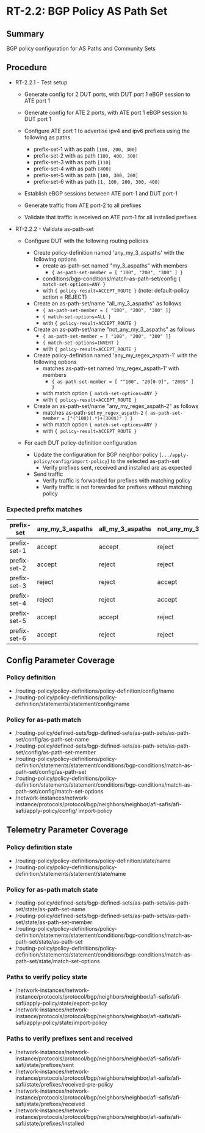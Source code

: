 # RT-2.2: BGP Policy AS Path Set

## Summary

BGP policy configuration for AS Paths and Community Sets

## Procedure

* RT-2.2.1 - Test setup
  * Generate config for 2 DUT ports, with DUT port 1 eBGP session to ATE port 1

  * Generate config for ATE 2 ports, with ATE port 1 eBGP session to DUT port 1
  
  * Configure ATE port 1 to advertise ipv4 and ipv6 prefixes using the following as paths
    * prefix-set-1 with as path `[100, 200, 300]`
    * prefix-set-2 with as path `[100, 400, 300]`
    * prefix-set-3 with as path `[110]`
    * prefix-set-4 with as path `[400]`
    * prefix-set-5 with as path `[100, 300, 200]`
    * prefix-set-6 with as path `[1, 100, 200, 300, 400]`

  * Establish eBGP sessions between ATE port-1 and DUT port-1
  * Generate traffic from ATE port-2 to all prefixes
  * Validate that traffic is received on ATE port-1 for all installed prefixes

* RT-2.2.2 - Validate as-path-set
  * Configure DUT with the following routing policies
    * Create policy-definition named 'any_my_3_aspaths' with the following options
      * create as-path-set named "my_3_aspaths" with members
        * `{ as-path-set-member = [ "100", "200", "300" ] }`
      * conditions/bgp-conditions/match-as-path-set/config `{ match-set-options=ANY }`
      * with `{ policy-result=ACCEPT_ROUTE }` (note: default-policy action = REJECT)
    * Create an as-path-set/name "all_my_3_aspaths" as follows
      * `{ as-path-set-member = [ "100", "200", "300" ]}`
      * `{ match-set-options=ALL }`
      * with `{ policy-result=ACCEPT_ROUTE }`
    * Create an as-path-set/name "not_any_my_3_aspaths" as follows
      * `{ as-path-set-member = [ "100", "200", "300" ]}`
      * `{ match-set-options=INVERT }`
      * with `{ policy-result=ACCEPT_ROUTE }`
    * Create policy-definition named 'any_my_regex_aspath-1' with the following options
      * matches as-path-set named 'my_regex_aspath-1' with members
        * `{ as-path-set-member = [ "^100", "20[0-9]", "200$" ] }`
      * with match option `{ match-set-options=ANY }`
      * with `{ policy-result=ACCEPT_ROUTE }`
    * Create an as-path-set/name "any_my_regex_aspath-2" as follows
      * matches as-path-set `my_regex_aspath-2` `{ as-path-set-member = ["(^100)(.*)+(300$)" ] }`
      * with match option `{ match-set-options=ANY }`
      * with `{ policy-result=ACCEPT_ROUTE }`

  * For each DUT policy-definition configuration
    * Update the configuration for BGP neighbor policy (`.../apply-policy/config/import-policy`) to the selected as-path-set
      * Verify prefixes sent, received and installed are as expected
    * Send traffic
      * Verify traffic is forwarded for prefixes with matching policy
      * Verify traffic is not forwarded for prefixes without matching policy

### Expected prefix matches

| prefix-set   | any_my_3_aspaths | all_my_3_aspaths | not_any_my_3_aspaths | any_my_regex_aspath-1 | any_my_regex_aspath-2 |
| ------------ | ---------------- | ---------------- | -------------------- | --------------------- | --------------------- |
| prefix-set-1 | accept           | accept           | reject               | accept                | accept                |
| prefix-set-2 | accept           | reject           | reject               | accept                | accept                |
| prefix-set-3 | reject           | reject           | accept               | reject                | reject                |
| prefix-set-4 | reject           | reject           | accept               | reject                | reject                |
| prefix-set-5 | accept           | accept           | reject               | accept                | reject                |
| prefix-set-6 | accept           | reject           | reject               | accept                | reject                |

## Config Parameter Coverage

### Policy definition

* /routing-policy/policy-definitions/policy-definition/config/name
* /routing-policy/policy-definitions/policy-definition/statements/statement/config/name

### Policy for as-path match

* /routing-policy/defined-sets/bgp-defined-sets/as-path-sets/as-path-set/config/as-path-set-name
* /routing-policy/defined-sets/bgp-defined-sets/as-path-sets/as-path-set/config/as-path-set-member
* /routing-policy/policy-definitions/policy-definition/statements/statement/conditions/bgp-conditions/match-as-path-set/config/as-path-set
* /routing-policy/policy-definitions/policy-definition/statements/statement/conditions/bgp-conditions/match-as-path-set/config/match-set-options
* /network-instances/network-instance/protocols/protocol/bgp/neighbors/neighbor/afi-safis/afi-safi/apply-policy/config/
import-policy

## Telemetry Parameter Coverage

### Policy definition state

* /routing-policy/policy-definitions/policy-definition/state/name
* /routing-policy/policy-definitions/policy-definition/statements/statement/state/name

### Policy for as-path match state

* /routing-policy/defined-sets/bgp-defined-sets/as-path-sets/as-path-set/state/as-path-set-name
* /routing-policy/defined-sets/bgp-defined-sets/as-path-sets/as-path-set/state/as-path-set-member
* /routing-policy/policy-definitions/policy-definition/statements/statement/conditions/bgp-conditions/match-as-path-set/state/as-path-set
* /routing-policy/policy-definitions/policy-definition/statements/statement/conditions/bgp-conditions/match-as-path-set/state/match-set-options

### Paths to verify policy state

* /network-instances/network-instance/protocols/protocol/bgp/neighbors/neighbor/afi-safis/afi-safi/apply-policy/state/export-policy
* /network-instances/network-instance/protocols/protocol/bgp/neighbors/neighbor/afi-safis/afi-safi/apply-policy/state/import-policy

### Paths to verify prefixes sent and received

* /network-instances/network-instance/protocols/protocol/bgp/neighbors/neighbor/afi-safis/afi-safi/state/prefixes/sent
* /network-instances/network-instance/protocols/protocol/bgp/neighbors/neighbor/afi-safis/afi-safi/state/prefixes/received-pre-policy
* /network-instances/network-instance/protocols/protocol/bgp/neighbors/neighbor/afi-safis/afi-safi/state/prefixes/received
* /network-instances/network-instance/protocols/protocol/bgp/neighbors/neighbor/afi-safis/afi-safi/state/prefixes/installed
